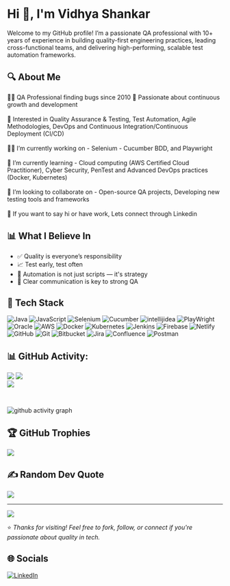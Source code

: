 # Hi 👋, I'm Vidhya Shankar

Welcome to my GitHub profile! I’m a passionate QA professional with 10+ years of experience in building quality-first engineering practices, leading cross-functional teams, and delivering high-performing, scalable test automation frameworks.

## 🔍 About Me

👨‍💻 QA Professional finding bugs since 2010 🙂 Passionate about continuous growth and development <br><br>
👀 Interested in Quality Assurance & Testing, Test Automation, Agile Methodologies, DevOps and Continuous Integration/Continuous Deployment (CI/CD)<br><br>
👨‍💻 I’m currently working on - Selenium - Cucumber BDD, and Playwright <br><br>
🌱 I’m currently learning - Cloud computing (AWS Certified Cloud Practitioner), Cyber Security, PenTest and Advanced DevOps practices (Docker, Kubernetes) <br><br>
🤝 I’m looking to collaborate on - Open-source QA projects, Developing new testing tools and frameworks<br><br>
💞 If you want to say hi or have work, Lets connect through Linkedin 


## 📊 What I Believe In

- ✅ Quality is everyone’s responsibility  
- 📈 Test early, test often  
- 🧪 Automation is not just scripts — it's strategy  
- 📢 Clear communication is key to strong QA



## 🚀 Tech Stack
![Java](https://img.shields.io/badge/java-%23ED8B00.svg?style=for-the-badge&logo=openjdk&logoColor=white) ![JavaScript](https://img.shields.io/badge/javascript-%23323330.svg?style=for-the-badge&logo=javascript&logoColor=%23F7DF1E)  ![Selenium](https://img.shields.io/badge/-selenium-CB02A?style=for-the-badge&logo=selenium&logoColor=white) ![Cucumber](https://img.shields.io/badge/Cucumber-43B02A?style=for-the-badge&logo=cucumber&logoColor=white) ![intellijidea](https://img.shields.io/badge/IntelliJIDEA-000000.svg?style=for-the-badge&logo=intellij-idea&logoColor=white) ![PlayWright](https://img.shields.io/static/v1?style=for-the-badge&message=Playwright&color=2EAD33&logo=Playwright&logoColor=FFFFFF&label=) ![Oracle](https://img.shields.io/badge/Oracle-F80000?style=for-the-badge&logo=oracle&logoColor=white) ![AWS](https://img.shields.io/badge/AWS-%23FF9900.svg?style=for-the-badge&logo=amazon-aws&logoColor=white) ![Docker](https://img.shields.io/badge/docker-%230db7ed.svg?style=for-the-badge&logo=docker&logoColor=white) ![Kubernetes](https://img.shields.io/badge/kubernetes-%23326ce5.svg?style=for-the-badge&logo=kubernetes&logoColor=white) ![Jenkins](https://img.shields.io/badge/jenkins-%232C5263.svg?style=for-the-badge&logo=jenkins&logoColor=white)  ![Firebase](https://img.shields.io/badge/firebase-%23039BE5.svg?style=for-the-badge&logo=firebase) ![Netlify](https://img.shields.io/badge/netlify-%23000000.svg?style=for-the-badge&logo=netlify&logoColor=#00C7B7) ![GitHub](https://img.shields.io/badge/github-%23121011.svg?style=for-the-badge&logo=github&logoColor=white) ![Git](https://img.shields.io/badge/git-%23F05033.svg?style=for-the-badge&logo=git&logoColor=white) ![Bitbucket](https://img.shields.io/badge/bitbucket-%230047B3.svg?style=for-the-badge&logo=bitbucket&logoColor=white) ![Jira](https://img.shields.io/badge/jira-%230A0FFF.svg?style=for-the-badge&logo=jira&logoColor=white) ![Confluence](https://img.shields.io/badge/confluence-%23172BF4.svg?style=for-the-badge&logo=confluence&logoColor=white)  ![Postman](https://img.shields.io/badge/Postman-FF6C37?style=for-the-badge&logo=postman&logoColor=white)


## 📊 GitHub Activity:
![](https://github-readme-stats.vercel.app/api?username=im-vidhyashankar&theme=dark&hide_border=false&include_all_commits=false&count_private=true) ![](https://github-readme-streak-stats.herokuapp.com/?user=im-vidhyashankar&theme=dark&hide_border=false)<br/>
![](https://github-readme-stats.vercel.app/api/top-langs/?username=im-vidhyashankar&theme=dark&hide_border=false&include_all_commits=false&count_private=true&layout=compact)

<br/>

![github activity graph](https://github-readme-activity-graph.vercel.app/graph?username=im-vidhyashankar&theme=nord)

## 🏆 GitHub Trophies
![](https://github-profile-trophy.vercel.app/?username=im-vidhyashankar&theme=radical&no-frame=false&no-bg=true&margin-w=4)

## ✍️ Random Dev Quote
![](https://quotes-github-readme.vercel.app/api?type=horizontal&theme=radical)

---
[![](https://visitcount.itsvg.in/api?id=im-vidhyashankar&icon=0&color=0)](https://visitcount.itsvg.in)

<!-- Proudly created with GPRM ( https://gprm.itsvg.in ) -->

<!-- Proudly created with GPRM ( https://gprm.itsvg.in ) -->

⭐️ *Thanks for visiting! Feel free to fork, follow, or connect if you're passionate about quality in tech.*

## 🌐 Socials
[![LinkedIn](https://img.shields.io/badge/LinkedIn-%230077B5.svg?logo=linkedin&logoColor=white)](https://linkedin.com/in/in/vidhyashankarn/) 

